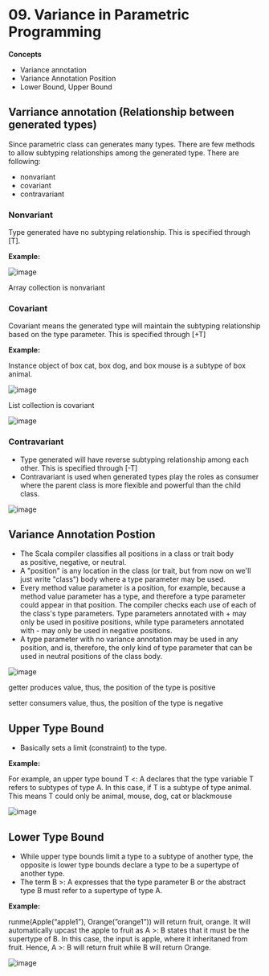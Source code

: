 # 09. Variance in Parametric Programming

**Concepts**
- Variance annotation
- Variance Annotation Position
- Lower Bound, Upper Bound

## Varriance annotation (Relationship between generated types)
Since parametric class can generates many types. There are few methods to allow subtyping relationships among the generated type. There are following:
- nonvariant 
- covariant 
- contravariant 

### Nonvariant 
Type generated have no subtyping relationship. This is specified through [T]. 

**Example:**

![image](https://github.com/user-attachments/assets/a065a998-f9f5-4939-8acd-1aab326b46e0)

Array collection is nonvariant

### Covariant
Covariant means the generated type will maintain the subtyping relationship based on the type parameter. This is specified through [+T]

**Example:**

Instance object of box cat, box dog, and box mouse is a subtype of box animal.

![image](https://github.com/user-attachments/assets/ceb8ca1f-986b-46d0-b536-53482d05751d)

List collection is covariant

![image](https://github.com/user-attachments/assets/ee3e0b32-1f61-4d84-9cd3-ee69af94bc05)

### Contravariant
- Type generated will have reverse subtyping relationship among each other. This is specified through [-T]
- Contravariant is used when generated types play the roles as consumer where the parent class is more flexible and powerful than the child class. 

![image](https://github.com/user-attachments/assets/a4db5d2d-669e-47cb-9365-0837b1213b4f)

## Variance Annotation Postion
- The Scala compiler classifies all positions in a class or trait body as positive, negative, or neutral.
- A "position" is any location in the class (or trait, but from now on we'll just write "class") body where a type parameter may be used.
- Every method value parameter is a position, for example, because a method value parameter has a type, and therefore a type parameter could appear in that position. The compiler checks each use of each of the class's type parameters. Type parameters annotated with + may only be used in positive positions, while type parameters annotated with - may only be used in negative positions.
- A type parameter with no variance annotation may be used in any position, and is, therefore, the only kind of type parameter that can be used in neutral positions of the class body.

![image](https://github.com/user-attachments/assets/ca8b223c-9ad7-4632-8ed8-a195760140cb)

getter produces value, thus, the position of the type is positive

setter consumers value, thus, the position of the type is negative

## Upper Type Bound
- Basically sets a limit (constraint) to the type.

**Example:**

For example, an upper type bound T <: A declares that the type variable  T refers to subtypes of type A. In this case, if T is a subtype of type animal. This means T could only be animal, mouse, dog, cat or blackmouse

![image](https://github.com/user-attachments/assets/9a59e883-f607-487a-8e00-92d643f4f685)

## Lower Type Bound
- While upper type bounds limit a type to a subtype of another type, the opposite is lower type bounds declare a type to be a supertype of another type. 
- The term B >: A expresses that the type parameter B or the abstract type B must refer to a supertype of type A. 

**Example:**

runme(Apple(“apple1”), Orange(”orange1”)) will return fruit, orange. It will automatically upcast the apple to fruit as A >: B states that it must be the supertype of B. In this case, the input is apple, where it inheritaned from fruit. Hence, A >: B will return fruit while B will return Orange.

![image](https://github.com/user-attachments/assets/ce70e85b-31ff-4604-89e9-5d3784571048)




